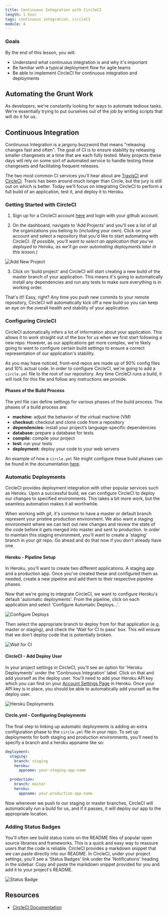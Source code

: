 ```yaml
---
title: Continuous Integration with CircleCI
length: 1 hour
tags: continuous integration, circleCI
module: 4
---
```


### Goals

By the end of this lesson, you will:

* Understand what continuous integration is and why it's important
* Be familiar with a typical deployment flow for agile teams
* Be able to implement CircleCI for continuous integration and deployments

## Automating the Grunt Work
As developers, we're constantly looking for ways to automate tedious tasks. We're essentially trying to put ourselves out of the job by writing scripts that will do it for us.

## Continuous Integration
Continuous Integration is a jargony buzzword that means "releasing changes fast and often". The goal of CI is to ensure stability by releasing smaller changesets at a time that are each fully tested. Many projects these days will rely on some sort of automated service to handle testing these changesets and facilitating frequent releases. 

The two most common CI services you'll hear about are [TravisCI](https://travis-ci.org/) and [CircleCI](https://circleci.com/). Travis has been around much longer than Circle, but the jury is still out on which is better. Today we'll focus on integrating CircleCI to perform a full build of an application, test it, and deploy it to Heroku.

### Getting Started with CircleCI
1. Sign up for a CircleCI account [here](https://circleci.com/) and login with your github account.

2. On the dashboard, navigate to 'Add Projects' and you'll see a list of all the organizations you belong to (including your own). Click on your account and select a repository that you'd like to start automating with CircleCI. *(If possible, you'll want to select an application that you've deployed to Heroku, as we'll go over automating deployments later in this lesson.)*

![Add New Project][add-new-project]

3. Click on 'build project' and CircleCI will start creating a new build of the master branch of your application. This means it's going to automatically install any dependencies and run any tests to make sure everything is in working order.

That's it!! Easy, right? Any time you push new commits to your remote repository, CircleCI will automatically kick off a new build so you can keep an eye on the overall health and stability of your application.

### Configuring CircleCI
CircleCI automatically infers a lot of information about your application. This allows it to work straight out of the box for us when we first start following a new repo. However, as our applications get more complex, we're likely going to want to configure certain build settings to ensure a correct representation of our application's stability.

As you may have noticed, front-end repos are made up of 90% config files and 10% actual code. In order to configure CircleCI, we're going to add a `circle.yml` file to the root of our repository. Any time CircleCI runs a build, it will look for this file and follow any instructions we provide.

#### Phases of the Build Process
The yml file can define settings for various phases of the build process. The phases of a build process are:

* **machine:** adjust the behavior of the virtual machine (VM)
* **checkout:** checkout and clone code from a repository
* **dependencies:** install your project’s language-specific dependencies
* **database:** prepare a database for tests
* **compile:** compile your project
* **test:** run your tests
* **deployment:** deploy your code to your web servers

An example of how a `circle.yml` file might configure these build phases can be found in the documentation [here](https://circleci.com/docs/config-sample/).

### Automatic Deployments
CircleCI provides deployment integration with other popular services such as Heroku. Upon a successful build, we can configure CircleCI to deploy our changes to specified environments. This takes a bit more work, but the seamless automation makes it all worthwhile. 

When working with git, it's common to have a master or default branch represent your pristine production environment. We also want a staging environment where we can test out new changes and review the state of the code before it gets merged into master and sent to production. In order to maintain this staging environment, you'll want to create a 'staging' branch in your git repo. Go ahead and do that now if you don't already have one.

#### Heroku - Pipeline Setup
In Heroku, you'll want to create two different applications. A staging app and a production app. Once you've created these and configured them as needed, create a new pipeline and add them to their respective pipeline phases.

Now that we're going to integrate CircleCI, we want to configure Heroku's default 'automatic deployments'. From the pipeline, click on each application and select 'Configure Automatic Deploys...'. 

![Configure Deploys][configure-deploys]

Then select the appropriate branch to deploy from for that application (e.g. master or staging), and check the 'Wait for CI to pass' box. This will ensure that we don't deploy code that is potentially broken.

![Wait for CI][wait-for-ci]

#### CircleCI - Add Deploy User
In your project settings in CircleCI, you'll see an option for 'Heroku Deployments' under the 'Continuous Integration' label. Click on that and add yourself as the deploy user. You'll need to add your Heroku API key which you can find on your [Account Settings Page](https://dashboard.heroku.com/account) in Heroku. Once your API key is in place, you should be able to automatically add yourself as the deploy user.

![Heroku Deployments][heroku-deployments]

#### Circle.yml - Configuring Deployments
The final step to linking up automatic deployments is adding an extra configuration phase to the `circle.yml` file in your repo. To set up deployments for both staging and production environments, you'll need to specify a branch and a heroku appname like so:

```yml
deployment:
  staging:
    branch: staging
    heroku:
      appname: your-staging-app-name

  production:
    branch: master
    heroku:
      appname: your-production-app-name
```

Now whenever we push to our staging or master branches, CircleCI will automatically run a build for us, and if it passes, it will deploy our app to the appropriate location.

### Adding Status Badges
You'll often see build status icons on the README files of popular open source libraries and frameworks. This is a quick and easy way to reassure users that the code is reliable. CircleCI provides a markdown snippet that we can paste directly into our README. In CircleCI, under your project settings, you'll see a 'Status Badges' link under the 'Notifications' heading in the sidebar. Copy and paste the markdown snippet provided for you and add it to your project's README.

![Status Badge][status-badges]

[add-new-project]: /assets/images/lessons/git-hooks/add-new-project.png
[heroku-deployments]: /assets/images/lessons/git-hooks/heroku-deployments.png
[configure-deploys]: /assets/images/lessons/git-hooks/configure-deploys.png
[wait-for-ci]: /assets/images/lessons/git-hooks/wait-for-ci.png
[status-badges]: /assets/images/lessons/git-hooks/status-badges.png

## Resources

* [CircleCI Documentation](https://circleci.com/docs/)
